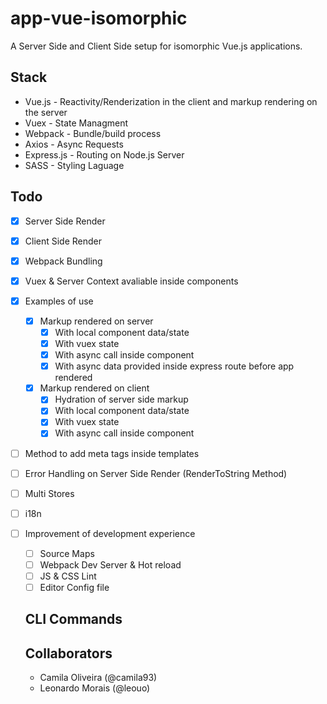 # app-vue-isomorphic
A Server Side and Client Side setup for isomorphic Vue.js applications.

## Stack
- Vue.js - Reactivity/Renderization in the client and markup rendering on the server
- Vuex - State Managment
- Webpack - Bundle/build process
- Axios - Async Requests
- Express.js - Routing on Node.js Server
- SASS - Styling Laguage

## Todo
- [x] Server Side Render
- [x] Client Side Render
- [x] Webpack Bundling
- [x] Vuex & Server Context avaliable inside components
- [x] Examples of use
  - [x] Markup rendered on server
    - [x] With local component data/state
    - [x] With vuex state
    - [x] With async call inside component
    - [x] With async data provided inside express route before app rendered
  - [x] Markup rendered on client
    - [x] Hydration of server side markup
    - [x] With local component data/state
    - [x] With vuex state
    - [x] With async call inside component
- [ ] Method to add meta tags inside templates
- [ ] Error Handling on Server Side Render (RenderToString Method)
- [ ] Multi Stores
- [ ] i18n
- [ ] Improvement of development experience
  - [ ] Source Maps
  - [ ] Webpack Dev Server & Hot reload
  - [ ] JS & CSS Lint
  - [ ] Editor Config file
  
  ## CLI Commands
  
  ## Collaborators
  - Camila Oliveira (@camila93)
  - Leonardo Morais (@leouo)
